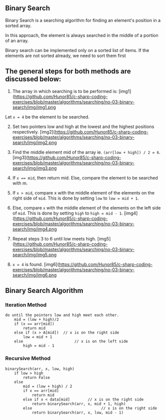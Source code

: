 ## Binary Search

Binary Search is a searching algorithm for finding an element's position in a sorted array.

In this approach, the element is always searched in the middle of a portion of an array.

Binary search can be implemented only on a sorted list of items. If the elements are not sorted already, we need to sort them first

## The general steps for both methods are discussed below:

1. The array in which searching is to be performed is:
[img1](https://github.com/Hunor85/c-sharp-coding-exercises/blob/master/algorithms/searching/no-03-binary-search/img/img1.png

  Let ```x = 4``` be the element to be searched.

2. Set two pointers low and high at the lowest and the highest positions respectively.
[img2](https://github.com/Hunor85/c-sharp-coding-exercises/blob/master/algorithms/searching/no-03-binary-search/img/img2.png

3. Find the middle element mid of the array ie. ```(arr[low + high]) / 2 = 6```.
[img3](https://github.com/Hunor85/c-sharp-coding-exercises/blob/master/algorithms/searching/no-03-binary-search/img/img3.png

4. If ```x == mid```, then return mid. Else, compare the element to be searched with m.

5. If ```x > mid```, compare x with the middle element of the elements on the right side of ```mid```.
This is done by setting ```low``` to ```low = mid + 1```.

6. Else, compare ```x``` with the middle element of the elements on the left side of ```mid```.
This is done by setting ```high``` to ```high = mid - 1```. 
[img4](https://github.com/Hunor85/c-sharp-coding-exercises/blob/master/algorithms/searching/no-03-binary-search/img/img4.png

7. Repeat steps 3 to 6 until low meets high.
[img5](https://github.com/Hunor85/c-sharp-coding-exercises/blob/master/algorithms/searching/no-03-binary-search/img/img5.png

8. ```x = 4``` is found.
[img6](https://github.com/Hunor85/c-sharp-coding-exercises/blob/master/algorithms/searching/no-03-binary-search/img/img6.png


## Binary Search Algorithm

### Iteration Method

``` 
do until the pointers low and high meet each other.
    mid = (low + high)/2
    if (x == arr[mid])
        return mid
    else if (x > A[mid])  // x is on the right side
        low = mid + 1
    else                       // x is on the left side
        high = mid - 1 
 ```

### Recursive Method

```
binarySearch(arr, x, low, high)
    if low > high
        return False 
    else
        mid = (low + high) / 2 
        if x == arr[mid]
            return mid
        else if x < data[mid]        // x is on the right side
            return binarySearch(arr, x, mid + 1, high)
        else                               // x is on the right side
            return binarySearch(arr, x, low, mid - 1)
 ```

